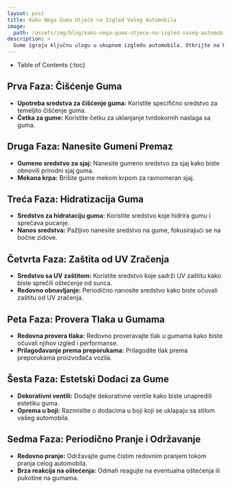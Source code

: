 ```yaml
---
layout: post
title: Kako Nega Guma Utječe na Izgled Vašeg Automobila
image: 
  path: /assets/img/blog/kako-nega-guma-utjece-na-izgled-vaseg-automobila_poliranje-auta-ba.png
description: >
  Gume igraju ključnu ulogu u ukupnom izgledu automobila. Otkrijte na PoliranjeAutа.ba kako pravilna nega guma može poboljšati estetiku vašeg vozila i produžiti njihovu trajnost.
---
```



- Table of Contents
{:toc}


## Prva Faza: Čišćenje Guma

- **Upotreba sredstva za čišćenje guma:** Koristite specifično sredstvo za temeljito čišćenje guma.
- **Četka za gume:** Koristite četku za uklanjanje tvrdokornih naslaga sa guma.

## Druga Faza: Nanesite Gumeni Premaz

- **Gumeno sredstvo za sjaj:** Nanesite gumeno sredstvo za sjaj kako biste obnovili prirodni sjaj guma.
- **Mekana krpa:** Brišite gume mekom krpom za ravnomeran sjaj.

## Treća Faza: Hidratizacija Guma

- **Sredstvo za hidrataciju guma:** Koristite sredstvo koje hidrira gumu i sprečava pucanje.
- **Nanos sredstva:** Pažljivo nanesite sredstvo na gume, fokusirajući se na bočne zidove.

## Četvrta Faza: Zaštita od UV Zračenja

- **Sredstvo sa UV zaštitom:** Koristite sredstvo koje sadrži UV zaštitu kako biste sprečili oštećenje od sunca.
- **Redovno obnavljanje:** Periodično nanosite sredstvo kako biste očuvali zaštitu od UV zračenja.

## Peta Faza: Provera Tlaka u Gumama

- **Redovna provera tlaka:** Redovno proveravajte tlak u gumama kako biste očuvali njihov izgled i performanse.
- **Prilagođavanje prema preporukama:** Prilagodite tlak prema preporukama proizvođača vozila.

## Šesta Faza: Estetski Dodaci za Gume

- **Dekorativni ventili:** Dodajte dekorativne ventile kako biste unapredili estetiku guma.
- **Oprema u boji:** Razmislite o dodacima u boji koji se uklapaju sa stilom vašeg automobila.

## Sedma Faza: Periodično Pranje i Održavanje

- **Redovno pranje:** Održavajte gume čistim redovnim pranjem tokom pranja celog automobila.
- **Brza reakcija na oštećenja:** Odmah reagujte na eventualna oštećenja ili pukotine na gumama.